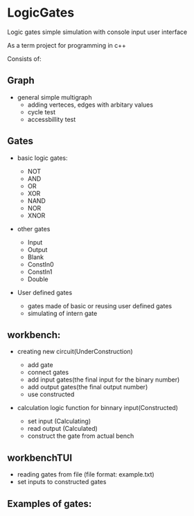 # LogicGates
Logic gates simple simulation with console input user interface

As a term project for programming in c++

Consists of: 

## Graph 

* general simple multigraph
    * adding verteces, edges with arbitary values
    * cycle test
    * accessbillity test 

## Gates

* basic logic gates:
    * NOT
    * AND 
    * OR 
    * XOR
    * NAND
    * NOR
    * XNOR
        
* other gates
    * Input
    * Output
    * Blank
    * ConstIn0
    * ConstIn1
    * Double
    
* User defined gates
    * gates made of basic or reusing user defined gates
    * simulating of intern gate      
        
## workbench: 

* creating new circuit(UnderConstruction)
    * add gate
    * connect gates
    * add input gates(the final input for the binary number)
    * add output gates(the final output number) 
    * use constructed 
                
 * calculation logic function for binnary input(Constructed)
     * set input (Calculating)
     * read output (Calculated)
     * construct the gate from actual bench
                
## workbenchTUI

*  reading gates from file (file format: example.txt)
*  set inputs to constructed gates
 
## Examples of gates: 
